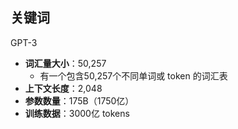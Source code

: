 ## 关键词
GPT-3
- **词汇量大小**：50,257
	- 有一个包含50,257个不同单词或 token 的词汇表
- **上下文长度**：2,048
- **参数数量**：175B（1750亿）
- **训练数据**：3000亿 tokens